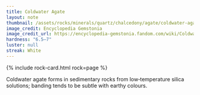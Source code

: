 ```yaml
---
title: Coldwater Agate
layout: note
thumbnail: /assets/rocks/minerals/quartz/chalcedony/agate/coldwater-agate.jpg
image_credit: Encyclopedia Gemstonia
image_credit_url: https://encyclopedia-gemstonia.fandom.com/wiki/Coldwater_agate
hardness: "6.5–7"
luster: null
streak: White
---
```

{% include rock-card.html rock=page %}

Coldwater agate forms in sedimentary rocks from low‑temperature silica solutions; banding tends to be subtle with earthy colours.
